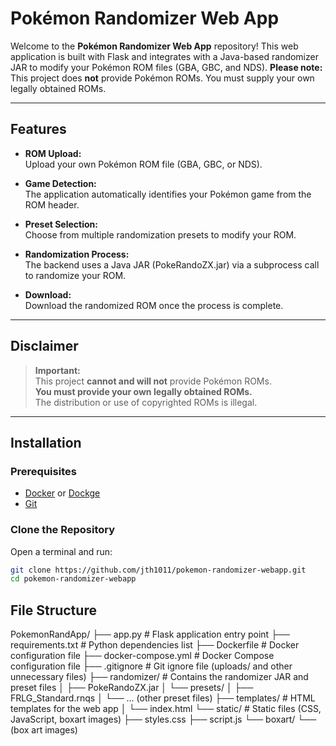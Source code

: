 # Pokémon Randomizer Web App

Welcome to the **Pokémon Randomizer Web App** repository! This web application is built with Flask and integrates with a Java-based randomizer JAR to modify your Pokémon ROM files (GBA, GBC, and NDS). **Please note:** This project does **not** provide Pokémon ROMs. You must supply your own legally obtained ROMs.

---

## Features

- **ROM Upload:**  
  Upload your own Pokémon ROM file (GBA, GBC, or NDS).

- **Game Detection:**  
  The application automatically identifies your Pokémon game from the ROM header.

- **Preset Selection:**  
  Choose from multiple randomization presets to modify your ROM.

- **Randomization Process:**  
  The backend uses a Java JAR (PokeRandoZX.jar) via a subprocess call to randomize your ROM.

- **Download:**  
  Download the randomized ROM once the process is complete.

---

## Disclaimer

> **Important:**  
> This project **cannot and will not** provide Pokémon ROMs.  
> **You must provide your own legally obtained ROMs.**  
> The distribution or use of copyrighted ROMs is illegal.

---

## Installation

### Prerequisites

- [Docker](https://docs.docker.com/get-docker/) or [Dockge](https://dockge.com/)
- [Git](https://git-scm.com/)

### Clone the Repository

Open a terminal and run:

```bash
git clone https://github.com/jth1011/pokemon-randomizer-webapp.git
cd pokemon-randomizer-webapp
```

## File Structure

PokemonRandApp/
├── app.py # Flask application entry point
├── requirements.txt # Python dependencies list
├── Dockerfile # Docker configuration file
├── docker-compose.yml # Docker Compose configuration file
├── .gitignore # Git ignore file (uploads/ and other unnecessary files)
├── randomizer/ # Contains the randomizer JAR and preset files
│ ├── PokeRandoZX.jar
│ └── presets/
│ ├── FRLG_Standard.rnqs
│ └── ... (other preset files)
├── templates/ # HTML templates for the web app
│ └── index.html
└── static/ # Static files (CSS, JavaScript, boxart images)
├── styles.css
├── script.js
└── boxart/
└── (box art images)
